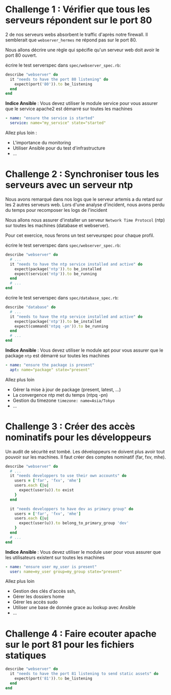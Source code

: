 # Challenge 1 : Vérifier que tous les serveurs répondent sur le port 80

2 de nos serveurs webs absorbent le traffic d'après notre firewall. Il semblerait que ``webserver_hermes`` ne répond pas sur le port 80.

Nous allons décrire une règle qui spécifie qu'un serveur web doit avoir le port 80 ouvert.

écrire le test serverspec dans ``spec/webserver_spec.rb``:

```ruby
describe "webserver" do
  it "needs to have the port 80 listening" do
    expect(port('80')).to be_listening
  end
end
```

**Indice Ansible** : Vous devez utiliser le module service pour vous assurer que le service apache2 est démarré sur toutes les machines

```yml
- name: "ensure the service is started"
  service: name="my_service" state="started"
```

Allez plus loin :

* L'importance du monitoring
* Utiliser Ansible pour du test d'infrastructure
* ...

# Challenge 2 : Synchroniser tous les serveurs avec un serveur ntp

Nous avons remarqué dans nos logs que le serveur artemis a du retard sur les 2 autres serveurs web. Lors d'une analyse d'incident, nous avons perdu du temps pour recomposer les logs de l'incident

Nous allons nous assurer d'installer un serveur ``Network Time Protocol`` (ntp) sur toutes les machines (database et webserver).

Pour cet exercice, nous ferons un test serveurspec pour chaque profil.

écrire le test serverspec dans ``spec/webserver_spec.rb``:

```ruby
describe "webserver" do
  # ...
  it "needs to have the ntp service installed and active" do
    expect(package('ntp')).to be_installed
    expect(service('ntp')).to be_running
  end
  # ...
end
```

écrire le test serverspec dans ``spec/database_spec.rb``:

```ruby
describe "database" do
  # ...
  it "needs to have the ntp service installed and active" do
    expect(package('ntp')).to be_installed
    expect(command('ntpq -pn')).to be_running
  end
  # ...
end
```

**Indice Ansible** : Vous devez utiliser le module apt pour vous assurer que le package ``ntp`` est démarré sur toutes les machines

```yml
- name: "ensure the package is present"
  apt: name="package" state="present"
```

Allez plus loin

* Gérer la mise à jour de package (present, latest, ...)
* La convergence ntp met du temps (ntpq -pn)
* Gestion du timezone ``timezone: name=Asia/Tokyo``
* ...

# Challenge 3 : Créer des accès nominatifs pour les développeurs

Un audit de sécurité est tombé. Les développeurs ne doivent plus avoir tout pouvoir sur les machines. Il faut créer des comptes nominatif (far, fxv, mhe).

```ruby
describe "webserver" do
  # ...
  it "needs developpers to use their own accounts" do
    users = ['far', 'fxv', 'mhe']
    users.each {|u|
      expect(user(u)).to exist
    }
  end

  it "needs developpers to have dev as primary group" do
    users = ['far', 'fxv', 'mhe']
    users.each {|u|
      expect(user(u)).to belong_to_primary_group 'dev'
    }
  end
  # ...
end
```

**Indice Ansible** : Vous devez utiliser le module user pour vous assurer que les utilisateurs existent sur toutes les machines

```yml
- name: "ensure user my_user is present"
  user: name=my_user group=my_group state="present"
```

Allez plus loin

* Gestion des clés d'accès ssh,
* Gérer les dossiers home
* Gérer les accès sudo
* Utiliser une base de donnée grace au lookup avec Ansible
* ...

# Challenge 4 : Faire ecouter apache sur le port 81 pour les fichiers statiques


```ruby
describe "webserver" do
  it "needs to have the port 81 listening to send static assets" do
    expect(port('81')).to be_listening
  end
end
```
